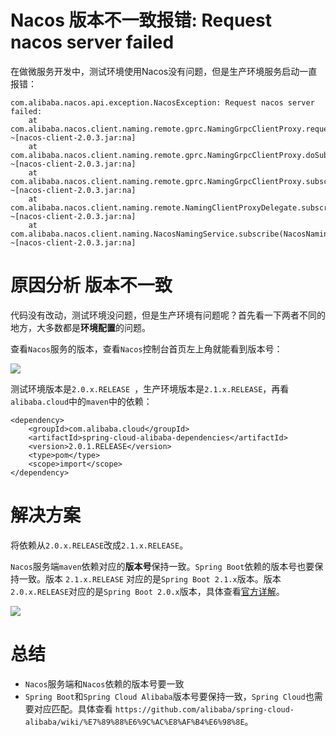 # Nacos 版本不一致报错: Request nacos server failed

在做微服务开发中，测试环境使用Nacos没有问题，但是生产环境服务启动一直报错：

```
com.alibaba.nacos.api.exception.NacosException: Request nacos server failed: 
	at com.alibaba.nacos.client.naming.remote.gprc.NamingGrpcClientProxy.requestToServer(NamingGrpcClientProxy.java:279) ~[nacos-client-2.0.3.jar:na]
	at com.alibaba.nacos.client.naming.remote.gprc.NamingGrpcClientProxy.doSubscribe(NamingGrpcClientProxy.java:227) ~[nacos-client-2.0.3.jar:na]
	at com.alibaba.nacos.client.naming.remote.gprc.NamingGrpcClientProxy.subscribe(NamingGrpcClientProxy.java:212) ~[nacos-client-2.0.3.jar:na]
	at com.alibaba.nacos.client.naming.remote.NamingClientProxyDelegate.subscribe(NamingClientProxyDelegate.java:147) ~[nacos-client-2.0.3.jar:na]
	at com.alibaba.nacos.client.naming.NacosNamingService.subscribe(NacosNamingService.java:393) ~[nacos-client-2.0.3.jar:na]
```

# 原因分析 版本不一致

代码没有改动，测试环境没问题，但是生产环境有问题呢？首先看一下两者不同的地方，大多数都是**环境配置**的问题。

查看`Nacos`服务的版本，查看`Nacos`控制台首页左上角就能看到版本号：

![](https://files.mdnice.com/user/29864/26483e86-be5c-41ea-a9ca-057094198185.png)

测试环境版本是`2.0.x.RELEASE `，生产环境版本是`2.1.x.RELEASE`，再看`alibaba.cloud`中的`maven`中的依赖：

```
<dependency>
    <groupId>com.alibaba.cloud</groupId>
    <artifactId>spring-cloud-alibaba-dependencies</artifactId>
    <version>2.0.1.RELEASE</version>
    <type>pom</type>
    <scope>import</scope>
</dependency>
```

# 解决方案

将依赖从`2.0.x.RELEASE`改成`2.1.x.RELEASE`。

`Nacos`服务端`maven`依赖对应的**版本号**保持一致。`Spring Boot`依赖的版本号也要保持一致。版本 `2.1.x.RELEASE` 对应的是`Spring Boot 2.1.x`版本。版本`2.0.x.RELEASE`对应的是`Spring Boot 2.0.x`版本，具体查看[官方详解](https://github.com/alibaba/spring-cloud-alibaba/wiki/%E7%89%88%E6%9C%AC%E8%AF%B4%E6%98%8E)。

![](https://files.mdnice.com/user/29864/e46cf947-9607-484d-ab00-c7fa4daaa2ee.png)

# 总结

* `Nacos`服务端和`Nacos`依赖的版本号要一致
* `Spring Boot`和`Spring Cloud Alibaba`版本号要保持一致，`Spring Cloud`也需要对应匹配。具体查看 `https://github.com/alibaba/spring-cloud-alibaba/wiki/%E7%89%88%E6%9C%AC%E8%AF%B4%E6%98%8E`。
